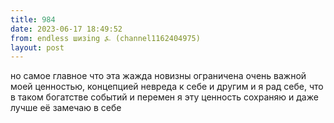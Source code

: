 ```yaml
---
title: 984
date: 2023-06-17 18:49:52
from: endless шизing ⍼ (channel1162404975)
layout: post
---
```


но самое главное что эта жажда новизны ограничена очень важной моей ценностью, концепцией невреда к себе и другим и я рад себе, что в таком богатстве событий и перемен я эту ценность сохраняю и даже лучше её замечаю в себе
